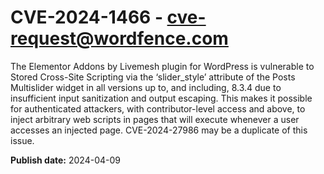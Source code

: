 # CVE-2024-1466 - cve-request@wordfence.com

The Elementor Addons by Livemesh plugin for WordPress is vulnerable to Stored Cross-Site Scripting via the ‘slider_style’ attribute of the Posts Multislider widget in all versions up to, and including, 8.3.4 due to insufficient input sanitization and output escaping. This makes it possible for authenticated attackers, with contributor-level access and above, to inject arbitrary web scripts in pages that will execute whenever a user accesses an injected page. CVE-2024-27986 may be a duplicate of this issue.

**Publish date:** 2024-04-09
